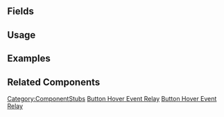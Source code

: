 <languages></languages> <translate>

## Fields

## Usage

## Examples

## Related Components

</translate>

[Category:ComponentStubs](Category:ComponentStubs "wikilink") [Button
Hover Event Relay](Category:Components{{#translation:}} "wikilink")
[Button Hover Event
Relay](Category:Components:Common_UI:Button_Interactions{{#translation:}} "wikilink")